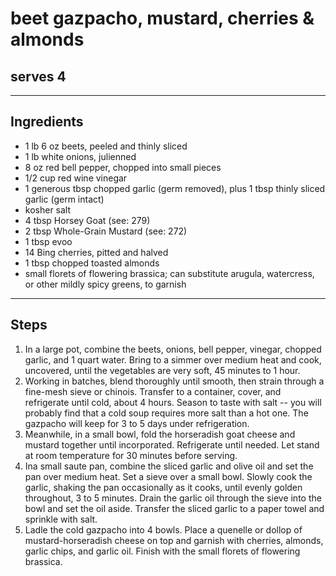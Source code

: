 # beet gazpacho, mustard, cherries & almonds

## serves 4

---

## Ingredients

* 1 lb 6 oz beets, peeled and thinly sliced
* 1 lb white onions, julienned
* 8 oz red bell pepper, chopped into small pieces
* 1/2 cup red wine vinegar
* 1 generous tbsp chopped garlic (germ removed), plus 1 tbsp thinly sliced garlic (germ intact)
* kosher salt
* 4 tbsp Horsey Goat (see: 279)
* 2 tbsp Whole-Grain Mustard (see: 272)
* 1 tbsp evoo
* 14 Bing cherries, pitted and halved
* 1 tbsp chopped toasted almonds
* small florets of flowering brassica; can substitute arugula, watercress, or other mildly spicy greens, to garnish

---

## Steps

1.  In a large pot, combine the beets, onions, bell pepper, vinegar, chopped garlic, and 1 quart water. Bring to a simmer over medium heat and cook, uncovered, until the vegetables are very soft, 45 minutes to 1 hour.
2.  Working in batches, blend thoroughly until smooth, then strain through a fine-mesh sieve or chinois. Transfer to a container, cover, and refrigerate until cold, about 4 hours. Season to taste with salt -- you will probably find that a cold soup requires more salt than a hot one. The gazpacho will keep for 3 to 5 days under refrigeration.
3.  Meanwhile, in a small bowl, fold the horseradish goat cheese and mustard together until incorporated. Refrigerate until needed. Let stand at room temperature for 30 minutes before serving.
4.  Ina  small saute pan, combine the sliced garlic and olive oil and set the pan over medium heat. Set a sieve over a small bowl. Slowly cook the garlic, shaking the pan occasionally as it cooks, until evenly golden throughout, 3 to 5 minutes. Drain the garlic oil through the sieve into the bowl and set the oil aside. Transfer the sliced garlic to a paper towel and sprinkle with salt.
5.  Ladle the cold gazpacho into 4 bowls. Place a quenelle or dollop of mustard-horseradish cheese on top and garnish with cherries, almonds, garlic chips, and garlic oil. Finish with the small florets of flowering brassica.